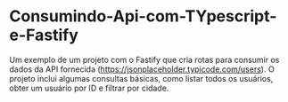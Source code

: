 # Consumindo-Api-com-TYpescript-e-Fastify
Um exemplo de um projeto com o Fastify que cria rotas para consumir os dados da API fornecida (https://jsonplaceholder.typicode.com/users). O projeto inclui algumas consultas básicas, como listar todos os usuários, obter um usuário por ID e filtrar por cidade.
